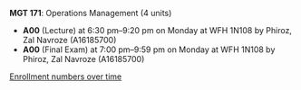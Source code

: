 **MGT 171**: Operations Management (4 units)

- **A00** (Lecture) at 6:30 pm–9:20 pm on Monday at WFH 1N108 by Phiroz, Zal Navroze (A16185700)
- **A00** (Final Exam) at 7:00 pm–9:59 pm on Monday at WFH 1N108 by Phiroz, Zal Navroze (A16185700)

[Enrollment numbers over time](./MGT171.tsv)
